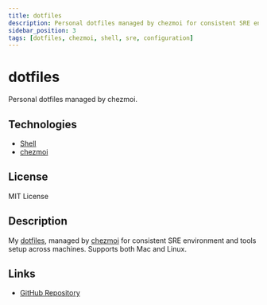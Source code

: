 ```yaml
---
title: dotfiles
description: Personal dotfiles managed by chezmoi for consistent SRE environment setup.
sidebar_position: 3
tags: [dotfiles, chezmoi, shell, sre, configuration]
---
```


# dotfiles

Personal dotfiles managed by chezmoi.

## Technologies

- [Shell](https://github.com/topics/shell)
- [chezmoi](https://github.com/twpayne/chezmoi)

## License

MIT License

## Description

My [dotfiles](https://github.com/topics/dotfiles), managed by [chezmoi](https://www.chezmoi.io/) for consistent SRE environment and tools setup across machines. Supports both Mac and Linux.

## Links

- [GitHub Repository](https://github.com/bcdady/dotfiles)
